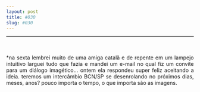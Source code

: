 ```yaml
---
layout: post
title: #030
slug: #030
---
```

---
<p class="description" style="text-align: justify;">
<br>
<br>
*na sexta lembrei muito de uma amiga catalã e de repente em um lampejo intuitivo larguei tudo que fazia e mandei um e-mail no qual fiz um convite para um diálogo imagético... ontem ela respondeu super feliz aceitando a ideia. teremos um intercâmbio BCN/SP se desenrolando no próximos dias, meses, anos? pouco importa o tempo, o que importa são as imagens.
